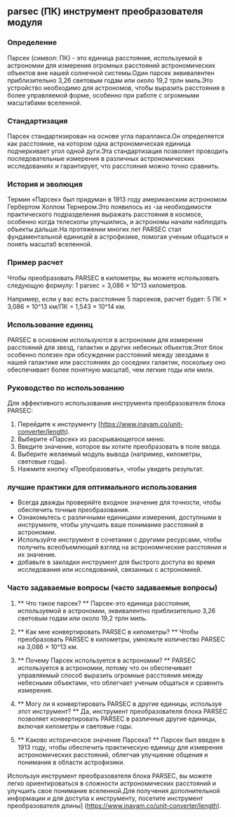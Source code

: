 ## parsec (ПК) инструмент преобразователя модуля

### Определение
Парсек (символ: ПК) - это единица расстояния, используемой в астрономии для измерения огромных расстояний астрономических объектов вне нашей солнечной системы.Один парсек эквивалентен приблизительно 3,26 световым годам или около 19,2 трлн миль.Это устройство необходимо для астрономов, чтобы выразить расстояния в более управляемой форме, особенно при работе с огромными масштабами вселенной.

### Стандартизация
Парсек стандартизирован на основе угла параллакса.Он определяется как расстояние, на котором одна астрономическая единица подчеркивает угол одной дуги.Эта стандартизация позволяет проводить последовательные измерения в различных астрономических исследованиях и гарантирует, что расстояния можно точно сравнить.

### История и эволюция
Термин «Парсек» был придуман в 1913 году американским астрономом Гербертом Холлом Тернером.Это появилось из -за необходимости практического подразделения выражать расстояния в космосе, особенно когда телескопы улучшились, и астрономы начали наблюдать объекты дальше.На протяжении многих лет PARSEC стал фундаментальной единицей в астрофизике, помогая ученым общаться и понять масштаб вселенной.

### Пример расчет
Чтобы преобразовать PARSEC в километры, вы можете использовать следующую формулу:
1 parsec = 3,086 × 10^13 километров.

Например, если у вас есть расстояние 5 парсеков, расчет будет:
5 ПК × 3,086 × 10^13 км/ПК = 1,543 × 10^14 км.

### Использование единиц
PARSEC в основном используются в астрономии для измерения расстояний для звезд, галактик и других небесных объектов.Этот блок особенно полезен при обсуждении расстояний между звездами в нашей галактике или расстояниях до соседних галактик, поскольку оно обеспечивает более понятную масштаб, чем легкие годы или мили.

### Руководство по использованию
Для эффективного использования инструмента преобразователя блока PARSEC:
1. Перейдите к инструменту [https://www.inayam.co/unit-converter/length).
2. Выберите «Парсек» из раскрывающегося меню.
3. Введите значение, которое вы хотите преобразовать в поле ввода.
4. Выберите желаемый модуль вывода (например, километры, световые годы).
5. Нажмите кнопку «Преобразовать», чтобы увидеть результат.

### лучшие практики для оптимального использования
- Всегда дважды проверяйте входное значение для точности, чтобы обеспечить точные преобразования.
- Ознакомьтесь с различными единицами измерения, доступными в инструменте, чтобы улучшить ваше понимание расстояний в астрономии.
- Используйте инструмент в сочетании с другими ресурсами, чтобы получить всеобъемлющий взгляд на астрономические расстояния и их значение.
- добавьте в закладки инструмент для быстрого доступа во время исследования или исследований, связанных с астрономией.

### Часто задаваемые вопросы (часто задаваемые вопросы)

1. ** Что такое парсек? **
Парсек-это единица расстояния, используемой в астрономии, эквивалентно приблизительно 3,26 световым годам или около 19,2 трлн миль.

2. ** Как мне конвертировать PARSEC в километры? **
Чтобы преобразовать PARSEC в километры, умножьте количество PARSEC на 3,086 × 10^13 км.

3. ** Почему Парсек используется в астрономии? **
PARSEC используется в астрономии, потому что он обеспечивает управляемый способ выразить огромные расстояния между небесными объектами, что облегчает ученым общаться и сравнить измерения.

4. ** Могу ли я конвертировать PARSEC в другие единицы, используя этот инструмент? **
Да, инструмент преобразователя блока PARSEC позволяет конвертировать PARSEC в различные другие единицы, включая километры и световые годы.

5. ** Каково историческое значение Парсека? **
Парсек был введен в 1913 году, чтобы обеспечить практическую единицу для измерения астрономических расстояний, облегчая улучшение общения и понимания в области астрофизики.

Используя инструмент преобразователя блока PARSEC, вы можете легко ориентироваться в сложности астрономических расстояний и улучшить свое понимание вселенной.Для получения дополнительной информации и для доступа к инструменту, посетите инструмент преобразователя длины] (https://www.inayam.co/unit-converter/length).
